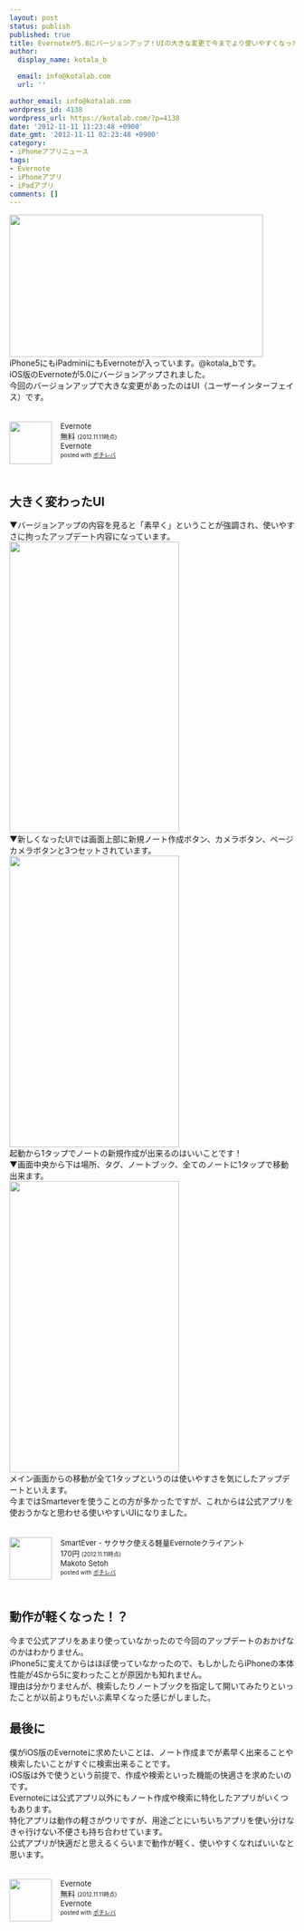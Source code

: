 ```yaml
---
layout: post
status: publish
published: true
title: Evernoteが5.0にバージョンアップ！UIの大きな変更で今までより使いやすくなった！
author:
  display_name: kotala_b

  email: info@kotalab.com
  url: ''

author_email: info@kotalab.com
wordpress_id: 4138
wordpress_url: https://kotalab.com/?p=4138
date: '2012-11-11 11:23:48 +0900'
date_gmt: '2012-11-11 02:23:48 +0900'
category:
- iPhoneアプリニュース
tags:
- Evernote
- iPhoneアプリ
- iPadアプリ
comments: []
---
```

<p><img alt="" src="https://kotalab.com/wp-content/uploads/slooProImg_20121111102436.png" width="448" height="251" /><br />
iPhone5にもiPadminiにもEvernoteが入っています。@kotala_bです。<br />
iOS版のEvernoteが5.0にバージョンアップされました。<br />
今回のバージョンアップで大きな変更があったのはUI（ユーザーインターフェイス）です。</p>
<div class="pochireba" style="text-align:left;font-size:small;padding:20px 0;/zoom: 1;overflow: hidden;"><span class="removed_link" title="click.linksynergy.com/fs-bin/click?id=d2yYUp776R4&amp;subid=&amp;offerid=94348.1&amp;type=3&amp;tmpid=3910&amp;RD_PARM1=https%253A%252F%252Fitunes.apple.com%252Fjp%252Fapp%252Fevernote%252Fid281796108%253Fmt%253D8%2526uo%253D4"><img src="http://a75.phobos.apple.com/us/r1000/098/Purple/v4/03/a6/d5/03a6d5ef-ff69-be8d-7d77-94c4ce07b758/mzm.hsightnd.png" width="75" height="75" style="float:left;margin:0 15px 0 0;" class="pochi_img" ></span>
<div class="pochi_info" style="text-align:left;/zoom: 1;overflow: hidden;">
<div class="pochi_name"><span class="removed_link" title="click.linksynergy.com/fs-bin/click?id=d2yYUp776R4&amp;subid=&amp;offerid=94348.1&amp;type=3&amp;tmpid=3910&amp;RD_PARM1=https%253A%252F%252Fitunes.apple.com%252Fjp%252Fapp%252Fevernote%252Fid281796108%253Fmt%253D8%2526uo%253D4">Evernote</span></div>
<div class="pochi_price" style="display:inline;">無料</div>
<div class="pochi_time" style="font-size:x-small;display:inline;">(2012.11.11時点)</div>
<div class="pochi_seller"><span class="removed_link" title="click.linksynergy.com/fs-bin/click?id=d2yYUp776R4&amp;subid=&amp;offerid=94348.1&amp;type=3&amp;tmpid=3910&amp;RD_PARM1=https%253A%252F%252Fitunes.apple.com%252Fjp%252Fartist%252Fevernote%252Fid281796111%253Fuo%253D4">Evernote</span></div>
<div class="pochi_post" style="font-size:x-small;">posted with <a href="https://pochireba.com">ポチレバ</a></div>
</div>
<div class="pochireba-footer" style="clear: left"></div>
</div>
<!--more-->
<h2>大きく変わったUI</h2>
<p>▼バージョンアップの内容を見ると「素早く」ということが強調され、使いやすさに拘ったアップデート内容になっています。<br />
<img alt="" src="https://kotalab.com/wp-content/uploads/slooProImg_20121111102433.jpg" width="300" height="514" /><br />
▼新しくなったUIでは画面上部に新規ノート作成ボタン、カメラボタン、ページカメラボタンと3つセットされています。<br />
<img alt="" src="https://kotalab.com/wp-content/uploads/slooProImg_20121111105433.png" width="300" height="514" /><br />
起動から1タップでノートの新規作成が出来るのはいいことです！<br />
▼画面中央から下は場所、タグ、ノートブック、全てのノートに1タップで移動出来ます。<br />
<img alt="" src="https://kotalab.com/wp-content/uploads/slooProImg_20121111105431.png" width="300" height="514" /><br />
メイン画面からの移動が全て1タップというのは使いやすさを気にしたアップデートといえます。<br />
今まではSmarteverを使うことの方が多かったですが、これからは公式アプリを使おうかなと思わせる使いやすいUIになりました。</p>
<div class="pochireba" style="text-align:left;font-size:small;padding:20px 0;/zoom: 1;overflow: hidden;"><span class="removed_link" title="click.linksynergy.com/fs-bin/click?id=d2yYUp776R4&amp;subid=&amp;offerid=94348.1&amp;type=3&amp;tmpid=3910&amp;RD_PARM1=https%253A%252F%252Fitunes.apple.com%252Fjp%252Fapp%252Fsmartever-sakusaku-shieru%252Fid493990103%253Fmt%253D8%2526uo%253D4"><img src="http://a1946.phobos.apple.com/us/r1000/062/Purple/v4/03/e5/86/03e5863b-78e4-fab1-d7c6-9adb6d9ca301/mza_5251020485347599819.png" width="75" height="75" style="float:left;margin:0 15px 0 0;" class="pochi_img" ></span>
<div class="pochi_info" style="text-align:left;/zoom: 1;overflow: hidden;">
<div class="pochi_name"><span class="removed_link" title="click.linksynergy.com/fs-bin/click?id=d2yYUp776R4&amp;subid=&amp;offerid=94348.1&amp;type=3&amp;tmpid=3910&amp;RD_PARM1=https%253A%252F%252Fitunes.apple.com%252Fjp%252Fapp%252Fsmartever-sakusaku-shieru%252Fid493990103%253Fmt%253D8%2526uo%253D4">SmartEver - サクサク使える軽量Evernoteクライアント</span></div>
<div class="pochi_price" style="display:inline;">170円</div>
<div class="pochi_time" style="font-size:x-small;display:inline;">(2012.11.11時点)</div>
<div class="pochi_seller"><span class="removed_link" title="click.linksynergy.com/fs-bin/click?id=d2yYUp776R4&amp;subid=&amp;offerid=94348.1&amp;type=3&amp;tmpid=3910&amp;RD_PARM1=https%253A%252F%252Fitunes.apple.com%252Fjp%252Fartist%252Fmakoto-setoh%252Fid297356141%253Fuo%253D4">Makoto Setoh</span></div>
<div class="pochi_post" style="font-size:x-small;">posted with <a href="https://pochireba.com">ポチレバ</a></div>
</div>
<div class="pochireba-footer" style="clear: left"></div>
</div>
<h2>動作が軽くなった！？</h2>
<p>今まで公式アプリをあまり使っていなかったので今回のアップデートのおかげなのかはわかりません。<br />
iPhone5に変えてからはほぼ使っていなかったので、もしかしたらiPhoneの本体性能が4Sから5に変わったことが原因かも知れません。<br />
理由は分かりませんが、検索したりノートブックを指定して開いてみたりといったことが以前よりもだいぶ素早くなった感じがしました。</p>
<h2>最後に</h2>
<p>僕がiOS版のEvernoteに求めたいことは、ノート作成までが素早く出来ることや検索したいことがすぐに検索出来ることです。<br />
iOS版は外で使うという前提で、作成や検索といった機能の快適さを求めたいのです。<br />
Evernoteには公式アプリ以外にもノート作成や検索に特化したアプリがいくつもあります。<br />
特化アプリは動作の軽さがウリですが、用途ごとにいちいちアプリを使い分けなきゃ行けない不便さも持ち合わせています。<br />
公式アプリが快適だと思えるくらいまで動作が軽く、使いやすくなればいいなと思います。</p>
<div class="pochireba" style="text-align:left;font-size:small;padding:20px 0;/zoom: 1;overflow: hidden;"><span class="removed_link" title="click.linksynergy.com/fs-bin/click?id=d2yYUp776R4&amp;subid=&amp;offerid=94348.1&amp;type=3&amp;tmpid=3910&amp;RD_PARM1=https%253A%252F%252Fitunes.apple.com%252Fjp%252Fapp%252Fevernote%252Fid281796108%253Fmt%253D8%2526uo%253D4"><img src="http://a75.phobos.apple.com/us/r1000/098/Purple/v4/03/a6/d5/03a6d5ef-ff69-be8d-7d77-94c4ce07b758/mzm.hsightnd.png" width="75" height="75" style="float:left;margin:0 15px 0 0;" class="pochi_img" ></span>
<div class="pochi_info" style="text-align:left;/zoom: 1;overflow: hidden;">
<div class="pochi_name"><span class="removed_link" title="click.linksynergy.com/fs-bin/click?id=d2yYUp776R4&amp;subid=&amp;offerid=94348.1&amp;type=3&amp;tmpid=3910&amp;RD_PARM1=https%253A%252F%252Fitunes.apple.com%252Fjp%252Fapp%252Fevernote%252Fid281796108%253Fmt%253D8%2526uo%253D4">Evernote</span></div>
<div class="pochi_price" style="display:inline;">無料</div>
<div class="pochi_time" style="font-size:x-small;display:inline;">(2012.11.11時点)</div>
<div class="pochi_seller"><span class="removed_link" title="click.linksynergy.com/fs-bin/click?id=d2yYUp776R4&amp;subid=&amp;offerid=94348.1&amp;type=3&amp;tmpid=3910&amp;RD_PARM1=https%253A%252F%252Fitunes.apple.com%252Fjp%252Fartist%252Fevernote%252Fid281796111%253Fuo%253D4">Evernote</span></div>
<div class="pochi_post" style="font-size:x-small;">posted with <a href="https://pochireba.com">ポチレバ</a></div>
</div>
<div class="pochireba-footer" style="clear: left"></div>
</div>
